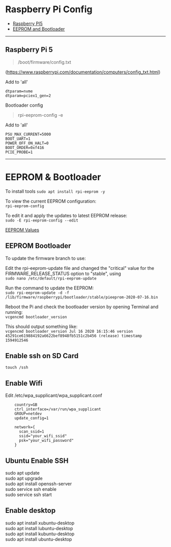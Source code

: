 # Raspberry Pi Config

- [Raspberry PI5](#raspberry-pi-5)
- [EEPROM and Bootloader](#eeprom--bootloader)

---

## Raspberry Pi 5

> /boot/firmware/config.txt

(https://www.raspberrypi.com/documentation/computers/config_txt.html)

Add to 'all'
```
dtparam=nvme
dtparam=pciex1_gen=2
```
Bootloader config

> rpi-eeprom-config -e

Add to 'all'

```
PSU_MAX_CURRENT=5000
BOOT_UART=1
POWER_OFF_ON_HALT=0
BOOT_ORDER=0xf416
PCIE_PROBE=1
````

---

#  EEPROM & Bootloader

To install tools
`sudo apt install rpi-eeprom -y`  

To view the current EEPROM configuration:  
`rpi-eeprom-config`  

To edit it and apply the updates to latest EEPROM release:  
`sudo -E rpi-eeprom-config --edit`

[EEPROM Values](https://gitee.com/jikexianfeng/documentation/blob/master/hardware/raspberrypi/bcm2711_bootloader_config.md)

##  EEPROM Bootloader

To update the firmware branch to use:

Edit the rpi-eeprom-update file and changed the "critical" value for the FIRMWARE_RELEASE_STATUS option to "stable", using  
`sudo nano /etc/default/rpi-eeprom-update`

Run the command to update the EEPROM:  
`sudo rpi-eeprom-update -d -f /lib/firmware/raspberrypi/bootloader/stable/pieeprom-2020-07-16.bin`

Reboot the Pi and check the bootloader version by opening Terminal and running:   
`vcgencmd bootloader_version`

This should output something like:  
`vcgencmd bootloader_version Jul 16 2020 16:15:46 version 45291ce619884192a6622bef8948fb5151c2b456 (release) timestamp 1594912546`
  
## Enable ssh on SD Card 

`touch /ssh`

## Enable Wifi

Edit /etc/wpa_supplicant/wpa_supplicant.conf 

```
  	country=GB 
  	ctrl_interface=/var/run/wpa_supplicant 
  	GROUP=netdev 
  	update_config=1

	network={ 
	  scan_ssid=1 
	  ssid="your_wifi_ssid" 
      psk="your_wifi_password" 
  	} 
````


## Ubuntu Enable SSH 
sudo apt update   
sudo apt upgrade   
sudo apt install openssh-server   
sudo service ssh enable   
sudo service ssh start   

## Enable desktop   
sudo apt install xubuntu-desktop   
sudo apt install lubuntu-desktop   
sudo apt install kubuntu-desktop   
sudo apt install ubuntu-desktop  
